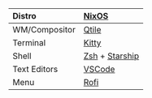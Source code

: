 | **Distro**    | [**NixOS**](https://nixos.org/)                                                                |
|:--------------|:-----------------------------------------------------------------------------------------------|
| WM/Compositor | [Qtile](https://github.com/qtile/qtile)                                                        |
| Terminal      | [Kitty](https://github.com/kovidgoyal/kitty)                                                   |
| Shell         | [Zsh](https://www.zsh.org/) + [Starship](https://github.com/starship/starship)                 |
| Text Editors  | [VSCode](https://github.com/microsoft/vscode)                                                  |
| Menu          | [Rofi](https://github.com/lbonn/rofi)                                                          |
